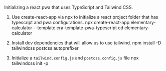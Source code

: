 Initializing a react pwa that uses TypeScript and Tailwind CSS.

1. Use create-react-app via npx to initialize a react project folder that has typescript and pwa configurations.
npx create-react-app elementary-calculator --template cra-template-pwa-typescript
cd elementary-calculator

2. Install dev dependencies that will allow us to use tailwind.
npm install -D tailwindcss postcss autoprefixer

3. Initialize a `tailwind.config.js` and `postcss.config.js` file
npx tailwindcss init -p